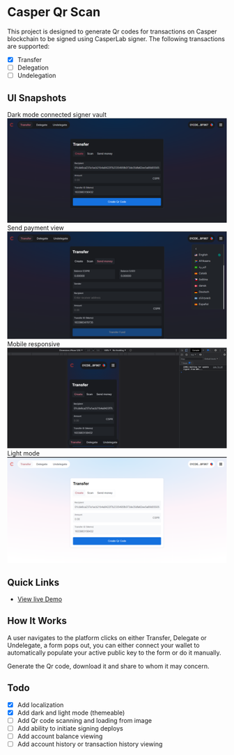 # Casper Qr Scan

This project is designed to generate Qr codes for transactions on Casper blockchain to be signed using CasperLab signer.
The following transactions are supported:

- [x] Transfer
- [ ] Delegation
- [ ] Undelegation

## UI Snapshots

Dark mode connected signer vault
![connected signer](src/assets/images/casper_qr_scan_connected.PNG)
Send payment view
![connected signer](src/assets/images/casper_qr_scan_connected_send.PNG)
Mobile responsive
![connected signer](src/assets/images/casper_qr_scan_connected_mobile.PNG)
Light mode
![connected signer](src/assets/images/casper_qr_scan_connected_lightMode.PNG)

## Quick Links

- [View live Demo](https://casper-qr-scan.netlify.app/)

## How It Works

A user navigates to the platform clicks on either Transfer, Delegate or Undelegate, a form pops out, you can either connect your wallet to automatically populate your active public key to the form or do it manually.

Generate the Qr code, download it and share to whom it may concern.

## Todo

- [x] Add localization
- [x] Add dark and light mode (themeable)
- [ ] Add Qr code scanning and loading from image
- [ ] Add ability to initiate signing deploys
- [ ] Add account balance viewing
- [ ] Add account history or transaction history viewing
